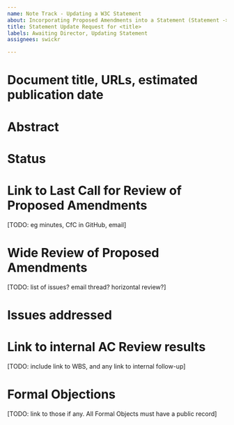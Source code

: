 ```yaml
---
name: Note Track - Updating a W3C Statement
about: Incorporating Proposed Amendments into a Statement (Statement -> Statement)
title: Statement Update Request for <title>
labels: Awaiting Director, Updating Statement
assignees: swickr

---
```


# Document title, URLs, estimated publication date

# Abstract

# Status

# Link to Last Call for Review of Proposed Amendments
[TODO: eg minutes, CfC in GitHub, email]

# Wide Review of Proposed Amendments
[TODO: list of issues? email thread? horizontal review?]

# Issues addressed

# Link to internal AC Review results
[TODO: include link to WBS, and any link to internal follow-up]

# Formal Objections
[TODO: link to those if any. All Formal Objects must have a public record]
